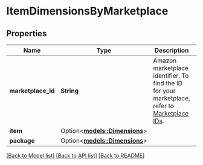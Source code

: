 # ItemDimensionsByMarketplace

## Properties

Name | Type | Description | Notes
------------ | ------------- | ------------- | -------------
**marketplace_id** | **String** | Amazon marketplace identifier. To find the ID for your marketplace, refer to [Marketplace IDs](https://developer-docs.amazon.com/sp-api/docs/marketplace-ids). | 
**item** | Option<[**models::Dimensions**](Dimensions.md)> |  | [optional]
**package** | Option<[**models::Dimensions**](Dimensions.md)> |  | [optional]

[[Back to Model list]](../README.md#documentation-for-models) [[Back to API list]](../README.md#documentation-for-api-endpoints) [[Back to README]](../README.md)


